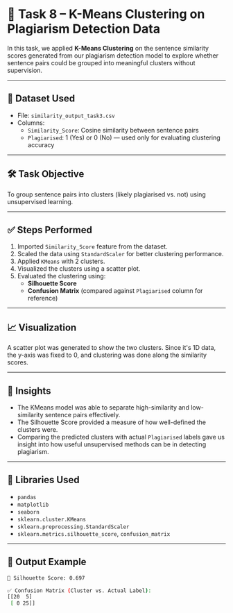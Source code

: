# 📘 Task 8 – K-Means Clustering on Plagiarism Detection Data

In this task, we applied **K-Means Clustering** on the sentence similarity scores generated from our plagiarism detection model to explore whether sentence pairs could be grouped into meaningful clusters without supervision.

---

## 📂 Dataset Used
- File: `similarity_output_task3.csv`
- Columns:
  - `Similarity_Score`: Cosine similarity between sentence pairs
  - `Plagiarised`: 1 (Yes) or 0 (No) — used only for evaluating clustering accuracy

---

## 🛠️ Task Objective
To group sentence pairs into clusters (likely plagiarised vs. not) using unsupervised learning.

---

## ✅ Steps Performed

1. Imported `Similarity_Score` feature from the dataset.
2. Scaled the data using `StandardScaler` for better clustering performance.
3. Applied `KMeans` with 2 clusters.
4. Visualized the clusters using a scatter plot.
5. Evaluated the clustering using:
   - **Silhouette Score**
   - **Confusion Matrix** (compared against `Plagiarised` column for reference)

---

## 📈 Visualization

A scatter plot was generated to show the two clusters. Since it's 1D data, the y-axis was fixed to 0, and clustering was done along the similarity scores.

---

## 🧠 Insights

- The KMeans model was able to separate high-similarity and low-similarity sentence pairs effectively.
- The Silhouette Score provided a measure of how well-defined the clusters were.
- Comparing the predicted clusters with actual `Plagiarised` labels gave us insight into how useful unsupervised methods can be in detecting plagiarism.

---

## 📌 Libraries Used

- `pandas`
- `matplotlib`
- `seaborn`
- `sklearn.cluster.KMeans`
- `sklearn.preprocessing.StandardScaler`
- `sklearn.metrics.silhouette_score`, `confusion_matrix`

---

## 🧾 Output Example

```bash
🧠 Silhouette Score: 0.697

✅ Confusion Matrix (Cluster vs. Actual Label):
[[20  5]
 [ 0 25]]

